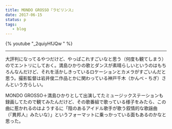 ```yaml
---
title: MONDO GROSSO『ラビリンス』
date: 2017-06-15
status: p
tags:
   - blog
---
```


{% youtube "_2quiyHfJQw " %}

---

大評判になってるやつだけど、やっぱこれすごいなと思う（何度も観てしまう）のでエントリにしておく。満島ひかりの歌とダンスが素晴らしいというのはもちろんなんだけど、それを活かしきっているロケーションとカメラがすごいんだと思う。撮影監督は岩井俊二作品とかに関わっている神戸千木（かんべ・ちぎ）さんという方らしい。

MONDO GROSSO＋満島ひかりとして出演してたミュージックステーションも録画してたので観てみたんだけど、その歌番組で歌っている様子をみたら、この曲に惹かれるのはようするに「陰のあるアイドル歌手が歌う叙情的な歌謡曲（『異邦人』みたいな）」というフォーマットに乗っかっている面もあるのかなと思った。
